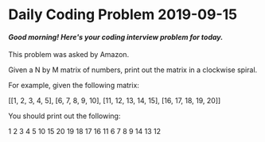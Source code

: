 # Daily Coding Problem 2019-09-15

####  _Good morning! Here's your coding interview problem for today._

This problem was asked by Amazon.

Given a N by M matrix of numbers, print out the matrix in a clockwise spiral.

For example, given the following matrix:

[[1,  2,  3,  4,  5],
 [6,  7,  8,  9,  10],
 [11, 12, 13, 14, 15],
 [16, 17, 18, 19, 20]]

You should print out the following:

1
2
3
4
5
10
15
20
19
18
17
16
11
6
7
8
9
14
13
12
